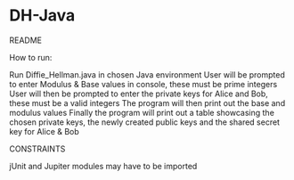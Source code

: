 # DH-Java

README

How to run:

Run Diffie_Hellman.java in chosen Java environment
User will be prompted to enter Modulus & Base values in console, these must be prime integers
User will then be prompted to enter the private keys for Alice and Bob, these must be a valid integers
The program will then print out the base and modulus values
Finally the program will print out a table showcasing the chosen private keys, the newly created public keys and the shared secret key for Alice & Bob

CONSTRAINTS

jUnit and Jupiter modules may have to be imported



